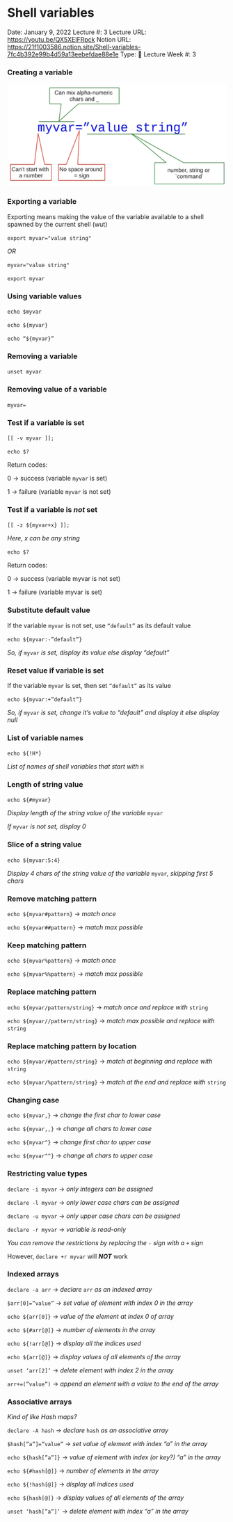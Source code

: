 # Shell variables

Date: January 9, 2022
Lecture #: 3
Lecture URL: https://youtu.be/QX5XElFRpck
Notion URL: https://21f1003586.notion.site/Shell-variables-7fc4b392e99b4d59a13eebefdae88e1e
Type: 📒 Lecture
Week #: 3

### Creating a variable

![Untitled](Shell%20variables%20b6cf740cd7bc49da9e42bb3f7b83afaa/Untitled.png)

### Exporting a variable

Exporting means making the value of the variable available to a shell spawned by the current shell (wut)

`export myvar="value string"`

*OR*

`myvar="value string"`

`export myvar`

### Using variable values

`echo $myvar`

`echo ${myvar}`

`echo “${myvar}”`

### Removing a variable

`unset myvar`

### Removing value of a variable

`myvar=`

### Test if a variable is set

`[[ -v myvar ]];`

`echo $?`

Return codes:

0 → success (variable `myvar` is set)

1 → failure (variable `myvar` is not set)

### Test if a variable is *not* set

`[[ -z ${myvar+x} ]];`

*Here, x can be any string*

`echo $?`

Return codes:

0 → success (variable myvar is not set)

1 → failure (variable myvar is set)

### Substitute default value

If the variable `myvar` is not set, use `“default”` as its default value

`echo ${myvar:-”default”}`

*So, if* `myvar` *is set, display its value else display “default”*

### Reset value if variable is set

If the variable `myvar` is set, then set `“default”` as its value

`echo ${myvar:+”default”}`

*So, if* `myvar` *is set, change it’s value to “default” and display it else display null*

### List of variable names

`echo ${!H*}`

*List of names of shell variables that start with* `H`

### Length of string value

`echo ${#myvar}`

*Display length of the string value of the variable* `myvar`

*If* `myvar` *is not set, display 0*

### Slice of a string value

`echo ${myvar:5:4}`

*Display 4 chars of the string value of the variable* `myvar`*, skipping first 5 chars*

### Remove matching pattern

`echo ${myvar#pattern}` → *match once*

`echo ${myvar##pattern}` → *match max possible*

### Keep matching pattern

`echo ${myvar%pattern}` → *match once*

`echo ${myvar%%pattern}` → *match max possible*

### Replace matching pattern

`echo ${myvar/pattern/string}` → *match once and replace with* `string`

`echo ${myvar//pattern/string}` → *match max possible and replace with* `string`

### Replace matching pattern by location

`echo ${myvar/#pattern/string}` → *match at beginning and replace with* `string`

`echo ${myvar/%pattern/string}` → *match at the end and replace with* `string`

### Changing case

`echo ${myvar,}` → *change the first char to lower case*

`echo ${myvar,,}` → *change all chars to lower case*

`echo ${myvar^}` → *change first char to upper case*

`echo ${myvar^^}` → *change all chars to upper case*

### Restricting value types

`declare -i myvar` → *only integers can be assigned*

`declare -l myvar` → *only lower case chars can be assigned*

`declare -u myvar` → *only upper case chars can be assigned*

`declare -r myvar` → *variable is read-only*

*You can remove the restrictions by replacing the* `-` *sign with a* `+` *sign*

However, `declare +r myvar` will ***NOT*** work

### Indexed arrays

`declare -a arr` → *declare* `arr` *as an indexed array*

`$arr[0]=”value”` → *set value of element with index 0 in the array*

`echo ${arr[0]}` → *value of the element at index 0 of array*

`echo ${#arr[@]}` → *number of elements in the array*

`echo ${!arr[@]}` → *display all the indices used*

`echo ${arr[@]}` → *display values of all elements of the array*

`unset ‘arr[2]’` → *delete element with index 2 in the array*

`arr+=(”value”)` → *append an element with a value to the end of the array*

### Associative arrays

*Kind of like Hash maps?*

`declare -A hash` → *declare* `hash` *as an associative array*

`$hash[”a”]=”value”` → *set value of element with index “a” in the array*

`echo ${hash[”a”]}` → *value of element with index (or key?) “a” in the array*

`echo ${#hash[@]}` → *number of elements in the array*

`echo ${!hash[@]}` → *display all indices used*

`echo ${hash[@]}` → *display values of all elements of the array*

`unset ‘hash[”a”]’` → *delete element with index “a” in the array*